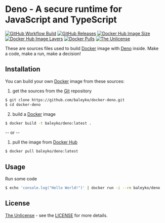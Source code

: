# Deno - A secure runtime for JavaScript and TypeScript

[![GitHub Workflow Build](https://github.com/baleyko/docker-deno/workflows/Build/badge.svg)](https://github.com/baleyko/docker-deno/actions?query=workflow%3ABuild)
[![GitHub Releases](https://img.shields.io/github/release/baleyko/docker-deno.svg)](https://github.com/baleyko/docker-deno/releases)
[![Docker Hub Image Size](https://img.shields.io/docker/image-size/baleyko/deno/latest.svg)](https://microbadger.com/images/baleyko/deno)
[![Docker Hub Image Layers](https://images.microbadger.com/badges/image/baleyko/deno.svg)](https://microbadger.com/images/baleyko/deno)
[![Docker Pulls](https://img.shields.io/docker/pulls/baleyko/deno.svg)](https://hub.docker.com/r/baleyko/deno/)
[![The Unlicense](https://img.shields.io/badge/license-Unlicense-orange.svg)](https://unlicense.org)

These are sources files used to build [Docker](https://www.docker.com/) image with [Deno](https://deno.land/) inside. Make a code, make a run, make a decision!

## Installation

You can build your own [Docker](https://www.docker.com/) image from these sources:

1. get the sources from the [Git](https://git-scm.com/) repository

```bash
$ git clone https://github.com/baleyko/docker-deno.git
$ cd docker-deno
```

2. build a [Docker](https://www.docker.com/) image

```bash
$ docker build -t baleyko/deno:latest .
```

-- or --

1. pull the image from [Docker Hub](https://hub.docker.com/)

```bash
$ docker pull baleyko/deno:latest
```

## Usage

Run some code

```bash
$ echo 'console.log("Hello World!")' | docker run -i --rm baleyko/deno:latest
```

## License

[The Unlicense](https://unlicense.org/) - see the [LICENSE](https://github.com/baleyko/docker-deno/blob/master/LICENSE.md) for more details.
